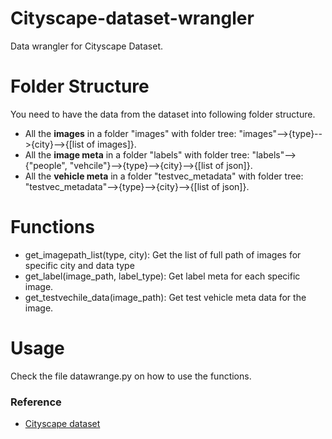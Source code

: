# Cityscape-dataset-wrangler
Data wrangler for Cityscape Dataset. 

# Folder Structure
You need to have the data from the dataset into following folder structure. 
- All the **images** in a folder "images" with folder tree: "images"-->{type}-->{city}-->{[list of images]}.
- All the **image meta** in a folder "labels" with folder tree: "labels"-->{"people", "vehcile"}-->{type}-->{city}-->{[list of json]}.
- All the **vehicle meta** in a folder "testvec_metadata" with folder tree: "testvec_metadata"-->{type}-->{city}-->{[list of json]}.

# Functions
- get_imagepath_list(type, city):           Get the list of full path of images for specific city and data type
- get_label(image_path, label_type):        Get label meta for each specific image.
- get_testvechile_data(image_path):         Get test vehicle meta data for the image. 

# Usage
Check the file datawrange.py on how to use the functions. 

### Reference
- [Cityscape dataset](https://www.cityscapes-dataset.com)



